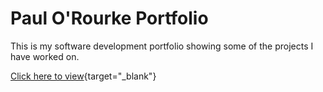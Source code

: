 # Paul O'Rourke Portfolio

This is my software development portfolio showing some of the projects I have worked on.

[Click here to view](https://paulor26.github.io){target="\_blank"}
